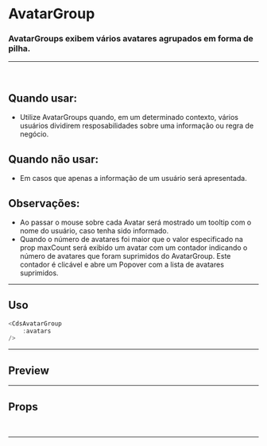 # AvatarGroup

### AvatarGroups exibem vários avatares agrupados em forma de pilha.
---
<br>

## Quando usar:
- Utilize AvatarGroups quando, em um determinado contexto, vários usuários 
dividirem resposabilidades sobre uma informação ou regra de negócio.

## Quando não usar:
- Em casos que apenas a informação de um usuário será apresentada.

## Observações:
- Ao passar o mouse sobre cada Avatar será mostrado um tooltip com o nome
do usuário, caso tenha sido informado.
- Quando o número de avatares foi maior que o valor especificado na prop maxCount
será exibido um avatar com um contador indicando o número de avatares
que foram suprimidos do AvatarGroup. Este contador é clicável e abre um Popover
com a lista de avatares suprimidos.

---

## Uso

```js
<CdsAvatarGroup
	:avatars
/>
```

---

## Preview

<PreviewBuilder
	:args
	:component="CdsAvatarGroup"
/>

---

## Props

<APITable
	name="AvatarGroup"
	section="props"
/>
<br>

---

<!-- ## Figma

<FigmaFrame
	src="https://embed.figma.com/design/J5fTswomlHu7RXk1gwbUq6/Cuida?node-id=2040-370&embed-host=share"
/> -->

<script setup>
import { ref } from 'vue';
import CdsAvatarGroup from '@/components/AvatarGroup.vue';

const avatars = ref([
	{
		src: 'https://userstock.io/data/wp-content/uploads/2020/06/kimson-doan-HD8KlyWRYYM-4-1024x1024.jpg',
		name: 'Cho Smith',
	},
	{
		src: 'https://userstock.io/data/wp-content/uploads/2017/07/ayo-ogunseinde-221958-1024x723.jpg',
		name: 'Alice Brown',
	},
	{
		src: 'https://userstock.io/data/wp-content/uploads/2020/06/tyler-nix-PQeoQdkU9jQ-1024x1024.jpg',
		name: 'Leo Garcia',
	},
	{
		src: 'https://userstock.io/data/wp-content/uploads/2017/09/bewakoof-com-official-205182.jpg',
		name: 'Dave Jones',
	},
	{
		src: 'https://userstock.io/data/wp-content/uploads/2017/09/jason-blackeye-223584-1024x849.jpg',
		name: 'Maya Rodriguez',
	},
	{
		src: 'https://userstock.io/data/wp-content/uploads/2017/07/pexels-photo-289704-1024x682.jpg',
		name: 'Tina Smith',
	},
	{
		src: 'https://userstock.io/data/wp-content/uploads/2017/07/pexels-photo-26939-1-1024x1024.jpg',
		name: 'Paulo Williams',
	},
]);

const args = ref({
	avatars,
	size: 'md',
	maxCount: 4,
});
</script>
